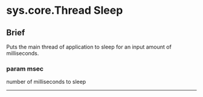 sys.core.Thread Sleep
=
## Brief
Puts the main thread of application to sleep for an input amount of milliseconds.

### param msec
number of milliseconds to sleep
***

